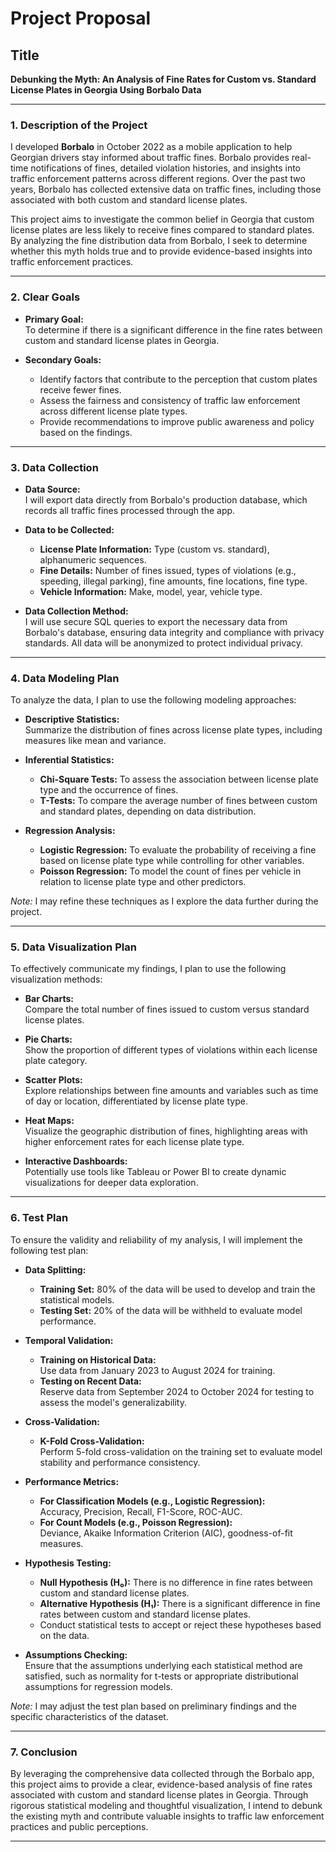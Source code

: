 # Project Proposal

## Title
**Debunking the Myth: An Analysis of Fine Rates for Custom vs. Standard License Plates in Georgia Using Borbalo Data**

---

### 1. Description of the Project

I developed **Borbalo** in October 2022 as a mobile application to help Georgian drivers stay informed about traffic fines. Borbalo provides real-time notifications of fines, detailed violation histories, and insights into traffic enforcement patterns across different regions. Over the past two years, Borbalo has collected extensive data on traffic fines, including those associated with both custom and standard license plates.

This project aims to investigate the common belief in Georgia that custom license plates are less likely to receive fines compared to standard plates. By analyzing the fine distribution data from Borbalo, I seek to determine whether this myth holds true and to provide evidence-based insights into traffic enforcement practices.

---

### 2. Clear Goals

- **Primary Goal:**  
  To determine if there is a significant difference in the fine rates between custom and standard license plates in Georgia.

- **Secondary Goals:**  
  - Identify factors that contribute to the perception that custom plates receive fewer fines.
  - Assess the fairness and consistency of traffic law enforcement across different license plate types.
  - Provide recommendations to improve public awareness and policy based on the findings.

---

### 3. Data Collection

- **Data Source:**  
  I will export data directly from Borbalo's production database, which records all traffic fines processed through the app.

- **Data to be Collected:**  
  - **License Plate Information:** Type (custom vs. standard), alphanumeric sequences.
  - **Fine Details:** Number of fines issued, types of violations (e.g., speeding, illegal parking), fine amounts, fine locations, fine type.
  - **Vehicle Information:** Make, model, year, vehicle type.

- **Data Collection Method:**  
  I will use secure SQL queries to export the necessary data from Borbalo's database, ensuring data integrity and compliance with privacy standards. All data will be anonymized to protect individual privacy.

---

### 4. Data Modeling Plan

To analyze the data, I plan to use the following modeling approaches:

- **Descriptive Statistics:**  
  Summarize the distribution of fines across license plate types, including measures like mean and variance.

- **Inferential Statistics:**  
  - **Chi-Square Tests:** To assess the association between license plate type and the occurrence of fines.
  - **T-Tests:** To compare the average number of fines between custom and standard plates, depending on data distribution.

- **Regression Analysis:**  
  - **Logistic Regression:** To evaluate the probability of receiving a fine based on license plate type while controlling for other variables.
  - **Poisson Regression:** To model the count of fines per vehicle in relation to license plate type and other predictors.

*Note:* I may refine these techniques as I explore the data further during the project.

---

### 5. Data Visualization Plan

To effectively communicate my findings, I plan to use the following visualization methods:

- **Bar Charts:**  
  Compare the total number of fines issued to custom versus standard license plates.

- **Pie Charts:**  
  Show the proportion of different types of violations within each license plate category.

- **Scatter Plots:**  
  Explore relationships between fine amounts and variables such as time of day or location, differentiated by license plate type.

- **Heat Maps:**  
  Visualize the geographic distribution of fines, highlighting areas with higher enforcement rates for each license plate type.

- **Interactive Dashboards:**  
  Potentially use tools like Tableau or Power BI to create dynamic visualizations for deeper data exploration.

---

### 6. Test Plan

To ensure the validity and reliability of my analysis, I will implement the following test plan:

- **Data Splitting:**  
  - **Training Set:** 80% of the data will be used to develop and train the statistical models.
  - **Testing Set:** 20% of the data will be withheld to evaluate model performance.

- **Temporal Validation:**  
  - **Training on Historical Data:**  
    Use data from January 2023 to August 2024 for training.
  - **Testing on Recent Data:**  
    Reserve data from September 2024 to October 2024 for testing to assess the model's generalizability.

- **Cross-Validation:**  
  - **K-Fold Cross-Validation:**  
    Perform 5-fold cross-validation on the training set to evaluate model stability and performance consistency.

- **Performance Metrics:**  
  - **For Classification Models (e.g., Logistic Regression):**  
    Accuracy, Precision, Recall, F1-Score, ROC-AUC.
  - **For Count Models (e.g., Poisson Regression):**  
    Deviance, Akaike Information Criterion (AIC), goodness-of-fit measures.

- **Hypothesis Testing:**  
  - **Null Hypothesis (H₀):** There is no difference in fine rates between custom and standard license plates.
  - **Alternative Hypothesis (H₁):** There is a significant difference in fine rates between custom and standard license plates.
  - Conduct statistical tests to accept or reject these hypotheses based on the data.

- **Assumptions Checking:**  
  Ensure that the assumptions underlying each statistical method are satisfied, such as normality for t-tests or appropriate distributional assumptions for regression models.

*Note:* I may adjust the test plan based on preliminary findings and the specific characteristics of the dataset.

---

### 7. Conclusion

By leveraging the comprehensive data collected through the Borbalo app, this project aims to provide a clear, evidence-based analysis of fine rates associated with custom and standard license plates in Georgia. Through rigorous statistical modeling and thoughtful visualization, I intend to debunk the existing myth and contribute valuable insights to traffic law enforcement practices and public perceptions.

---
